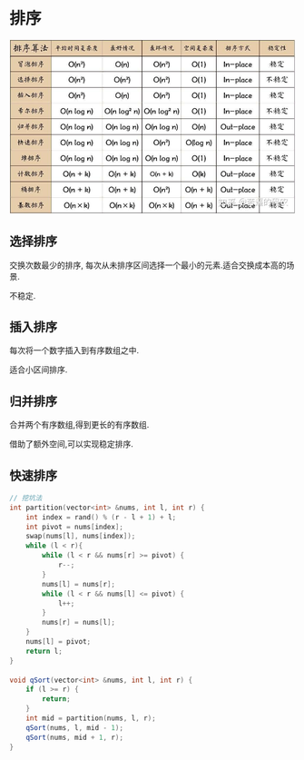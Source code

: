 # 排序

![排序算法总结](/%E5%85%B6%E4%BB%96/assets/%E6%8E%92%E5%BA%8F%E7%AE%97%E6%B3%95%E6%80%BB%E7%BB%93.jpg)

## 选择排序

交换次数最少的排序, 每次从未排序区间选择一个最小的元素.适合交换成本高的场景.

不稳定.

## 插入排序

每次将一个数字插入到有序数组之中.

适合小区间排序.

## 归并排序

合并两个有序数组,得到更长的有序数组.

借助了额外空间,可以实现稳定排序.

## 快速排序

```c++
// 挖坑法
int partition(vector<int> &nums, int l, int r) {
    int index = rand() % (r - l + 1) + l;
    int pivot = nums[index];
    swap(nums[l], nums[index]);
    while (l < r){
        while (l < r && nums[r] >= pivot) {
            r--;
        }
        nums[l] = nums[r];
        while (l < r && nums[l] <= pivot) {
            l++;
        }
        nums[r] = nums[l];
    }
    nums[l] = pivot;
    return l;
} 

void qSort(vector<int> &nums, int l, int r) {
    if (l >= r) {
        return;
    }
    int mid = partition(nums, l, r);
    qSort(nums, l, mid - 1);
    qSort(nums, mid + 1, r);
}

```
